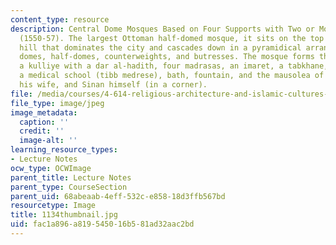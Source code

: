 ```yaml
---
content_type: resource
description: Central Dome Mosques Based on Four Supports with Two or More Half-Domes
  (1550-57). The largest Ottoman half-domed mosque, it sits on the top of the sixth
  hill that dominates the city and cascades down in a pyramidical arrangement of its
  domes, half-domes, counterweights, and butresses. The mosque forms the center of
  a kulliye with a dar al-hadith, four madrasas, an imaret, a tabkhane, a mektab,
  a medical school (tibb medrese), bath, fountain, and the mausolea of the founder,
  his wife, and Sinan himself (in a corner).
file: /media/courses/4-614-religious-architecture-and-islamic-cultures-fall-2002/fac1a896a819545016b581ad32aac2bd_1134thumbnail.jpg
file_type: image/jpeg
image_metadata:
  caption: ''
  credit: ''
  image-alt: ''
learning_resource_types:
- Lecture Notes
ocw_type: OCWImage
parent_title: Lecture Notes
parent_type: CourseSection
parent_uid: 68abeaab-4eff-532c-e858-18d3ffb567bd
resourcetype: Image
title: 1134thumbnail.jpg
uid: fac1a896-a819-5450-16b5-81ad32aac2bd
---
```


